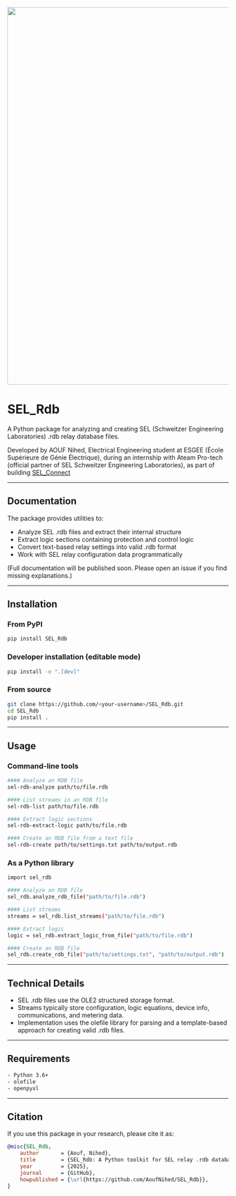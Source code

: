 <p align="center">
  <img width="2500" height="857" alt="SEL Schweitzer Engineering Laboratories" src="https://github.com/user-attachments/assets/94070905-4cbe-4ed5-8e6e-878911bbd5e2" />
</p>

# SEL_Rdb

A Python package for analyzing and creating SEL (Schweitzer Engineering Laboratories) .rdb relay database files.

Developed by AOUF Nihed, Electrical Engineering student at ESGEE (École Supérieure de Génie Électrique), during an internship with Ateam Pro-tech (official partner of SEL Schweitzer Engineering Laboratories), as part of building [SEL_Connect](https://github.com/AoufNihed/SELConnect.git)


---

## Documentation

The package provides utilities to:

- Analyze SEL .rdb files and extract their internal structure
- Extract logic sections containing protection and control logic
- Convert text-based relay settings into valid .rdb format
- Work with SEL relay configuration data programmatically

(Full documentation will be published soon. Please open an issue if you find missing explanations.)

---

## Installation

### From PyPI
```bash
pip install SEL_Rdb
```
### Developer installation (editable mode)
```bash
pip install -e ".[dev]"
```
### From source
```bash
git clone https://github.com/<your-username>/SEL_Rdb.git
cd SEL_Rdb
pip install .
```
---

## Usage

### Command-line tools
```bash
#### Analyze an RDB file
sel-rdb-analyze path/to/file.rdb

#### List streams in an RDB file
sel-rdb-list path/to/file.rdb

#### Extract logic sections
sel-rdb-extract-logic path/to/file.rdb

#### Create an RDB file from a text file
sel-rdb-create path/to/settings.txt path/to/output.rdb
```
### As a Python library
```bash
import sel_rdb

#### Analyze an RDB file
sel_rdb.analyze_rdb_file("path/to/file.rdb")

#### List streams
streams = sel_rdb.list_streams("path/to/file.rdb")

#### Extract logic
logic = sel_rdb.extract_logic_from_file("path/to/file.rdb")

#### Create an RDB file
sel_rdb.create_rdb_file("path/to/settings.txt", "path/to/output.rdb")
```
---

## Technical Details

- SEL .rdb files use the OLE2 structured storage format.
- Streams typically store configuration, logic equations, device info, communications, and metering data.
- Implementation uses the olefile library for parsing and a template-based approach for creating valid .rdb files.

---

## Requirements
```bash
- Python 3.6+
- olefile
- openpyxl
```
---
## Citation

If you use this package in your research, please cite it as:

```bibtex
@misc{SEL_Rdb,
    author       = {Aouf, Nihed},
    title        = {SEL_Rdb: A Python toolkit for SEL relay .rdb database files},
    year         = {2025},
    journal      = {GitHub},
    howpublished = {\url{https://github.com/AoufNihed/SEL_Rdb}},
}

